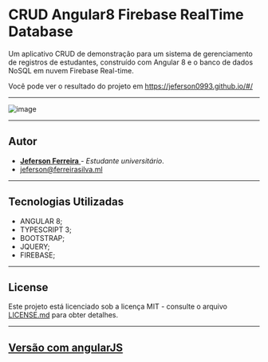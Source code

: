 # CRUD Angular8 Firebase RealTime Database

Um aplicativo CRUD de demonstração para um sistema de gerenciamento de registros de estudantes, construído com Angular 8 e o banco de dados NoSQL em nuvem Firebase Real-time. 

Você pode ver o resultado do projeto em https://jeferson0993.github.io/#/

---

![image](https://user-images.githubusercontent.com/29678099/71384561-c5297b00-25c0-11ea-8ff1-774e69d45b8a.png)

---
## Autor

* [ **Jeferson Ferreira** ](https://github.com/jeferson0993) - *Estudante universitário*.
* jeferson@ferreirasilva.ml

***

## Tecnologias Utilizadas

* ANGULAR 8;
* TYPESCRIPT 3;
* BOOTSTRAP;
* JQUERY;
* FIREBASE;

---

## License

Este projeto está licenciado sob a licença MIT - consulte o arquivo [LICENSE.md](LICENSE.md) para obter detalhes.

***

## [Versão com angularJS](https://github.com/jeferson0993/jeferson0993-crud-angularjs-firebase)